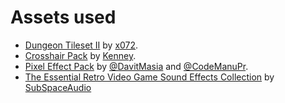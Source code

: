 # Assets used

* [Dungeon Tileset II](https://0x72.itch.io/dungeontileset-ii) by [x072](https://0x72.itch.io/).
* [Crosshair Pack](https://www.kenney.nl/assets/crosshair-pack) by [Kenney](https://www.kenney.nl/).
* [Pixel Effect Pack](https://codemanu.itch.io/pixelart-effect-pack) by [@DavitMasia](https://twitter.com/DavitMasia) and [@CodeManuPr](https://twitter.com/CodeManuPro).
* [The Essential Retro Video Game Sound Effects Collection](https://opengameart.org/content/512-sound-effects-8-bit-style) by [SubSpaceAudio](https://opengameart.org/users/subspaceaudio)
